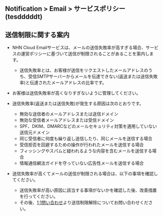 ## Notification > Email > サービスポリシー(tesdddddt)

<span id='operation-policy'></span>
## 送信制限に関する案内

* NHN Cloud Emailサービスは、メールの送信失敗率が高すぎる場合、サービスの運営ポリシーに基づいて送信が制限されることがあることを案内します。
    * 送信失敗率とは、お客様が送信をリクエストしたメールアドレスのうち、受信SMTPサーバーからメールを伝達できない(返送または送信失敗率)と伝達されたメールアドレスの比率です。

* お客様は送信失敗率が高くなりすぎないように管理してください。

* 送信失敗率(返送または送信失敗)が発生する原因は次のとおりです。
    * 無効な送信者のメールアドレスまたは送信ドメイン
    * 無効な受信者メールアドレスまたは受信ドメイン
    * SPF、DKIM、DMARCなどのメールセキュリティ対策を適用していない送信元ドメイン
    * 同じ受信者に何度も繰り返し送信したり、同じメールを送信する場合
    * 受信拒否を回避するための操作が行われたメールを送信する場合
    * フィッシングやスパムと疑われるような内容を含むメールを送信する場合
    * 情報通信網法ガイドを守っていない広告性メールを送信する場合

* 送信失敗率が高くてメールの送信が制限される場合は、以下の事項を確認してください。
    * 送信失敗率が高い原因に該当する事項がないかを確認した後、改善措置を行ってください。
    * その後、[1:1問い合わせ](https://www.toast.com/kr/support/inquiry)より送信制限解除についてお問い合わせください。